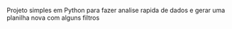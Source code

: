 Projeto simples em Python para fazer analise rapida de dados e gerar uma planilha nova com alguns filtros
